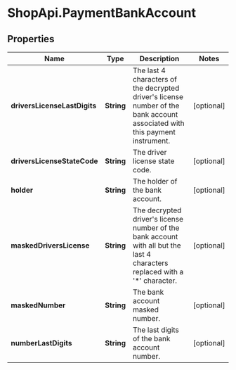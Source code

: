 # ShopApi.PaymentBankAccount

## Properties
Name | Type | Description | Notes
------------ | ------------- | ------------- | -------------
**driversLicenseLastDigits** | **String** | The last 4 characters of the decrypted driver&#x27;s license number of the bank account associated with this payment  instrument. | [optional] 
**driversLicenseStateCode** | **String** | The driver license state code. | [optional] 
**holder** | **String** | The holder of the bank account. | [optional] 
**maskedDriversLicense** | **String** | The decrypted driver&#x27;s license number of the bank account with all but the last 4 characters replaced with a &#x27;*&#x27;  character. | [optional] 
**maskedNumber** | **String** | The bank account masked number. | [optional] 
**numberLastDigits** | **String** | The last digits of the bank account number. | [optional] 

